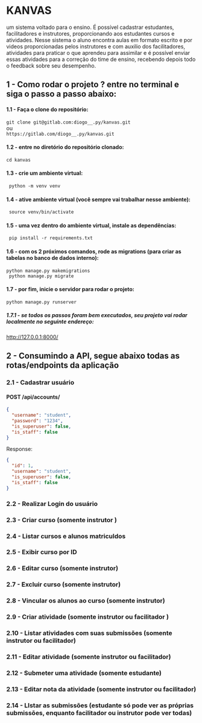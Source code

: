 # KANVAS
um sistema voltado para o ensino. É possível cadastrar estudantes, facilitadores e instrutores, proporcionando aos estudantes cursos e atividades. Nesse sistema o aluno encontra aulas em formato escrito e por videos proporcionadas pelos instrutores e com auxilio dos facilitadores, atividades para praticar o que aprendeu para assimilar e é possível enviar essas atividades para a correção do time de ensino, recebendo depois todo o feedback sobre seu desempenho.


## 1 - Como rodar o projeto ? entre no terminal e siga o passo a passo abaixo:

#### 1.1 - Faça o clone do repositório:
``` git clone git@gitlab.com:diogo__.py/kanvas.git ``` <br />
ou <br />
``` https://gitlab.com/diogo__.py/kanvas.git ``` 

#### 1.2 - entre no diretório do repositório clonado:
``` cd kanvas ``` 

#### 1.3 - crie um ambiente virtual:
``` python -m venv venv``` 

#### 1.4 - ative ambiente virtual (você sempre vai trabalhar nesse ambiente):
``` source venv/bin/activate``` 

#### 1.5 - uma vez dentro do ambiente virtual, instale as dependências:
``` pip install -r requirements.txt```

#### 1.6 - com os 2 próximos comandos, rode as migrations (para criar as tabelas no banco de dados interno):
``` python manage.py makemigrations ``` <br />
```  python manage.py migrate ```

#### 1.7 - por fim, inicie o servidor para rodar o projeto:
``` python manage.py runserver ```
##### 1.7.1 - se todos os passos foram bem executados, seu projeto vai rodar localmente no seguinte endereço:
http://127.0.0.1:8000/


## 2 - Consumindo a API, segue abaixo todas as rotas/endpoints da aplicação

### 2.1 - Cadastrar usuário

#### POST /api/accounts/
```json
{
  "username": "student",
  "password": "1234",
  "is_superuser": false,
  "is_staff": false
}
```
Response:

```json
{
  "id": 1,
  "username": "student",
  "is_superuser": false,
  "is_staff": false
}
```

### 2.2 - Realizar Login do usuário
### 2.3 - Criar curso (somente instrutor )
### 2.4 - Listar cursos e alunos matriculdos
### 2.5 - Exibir curso por ID
### 2.6 - Editar curso (somente instrutor)
### 2.7 - Excluir curso (somente instrutor)
### 2.8 - Vincular os alunos ao curso (somente instrutor)
### 2.9 - Criar atividade (somente instrutor ou facilitador )
### 2.10 - Listar atividades com suas submissões (somente instrutor ou facilitador)
### 2.11 - Editar atividade (somente instrutor ou facilitador)
### 2.12 - Submeter uma atividade (somente estudante)
### 2.13 - Editar nota da atividade (somente instrutor ou facilitador)
### 2.14 - LIstar as submissões (estudante só pode ver as próprias submissões, enquanto facilitador ou instrutor pode ver todas)